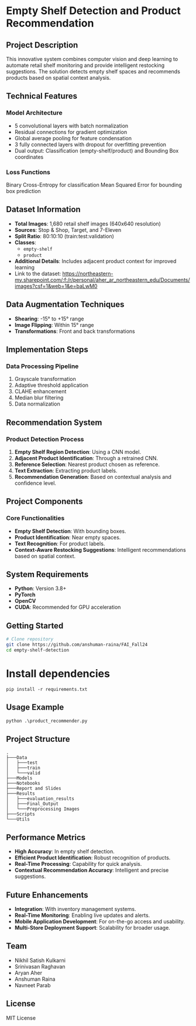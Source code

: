 # Empty Shelf Detection and Product Recommendation

## Project Description
This innovative system combines computer vision and deep learning to automate retail shelf monitoring and provide intelligent restocking suggestions. The solution detects empty shelf spaces and recommends products based on spatial context analysis.

## Technical Features

### Model Architecture
- 5 convolutional layers with batch normalization
- Residual connections for gradient optimization
- Global average pooling for feature condensation
- 3 fully connected layers with dropout for overfitting prevention
- Dual output: Classification (empty-shelf/product) and Bounding Box coordinates

### Loss Functions
Binary Cross-Entropy for classification
Mean Squared Error for bounding box prediction


## Dataset Information

- **Total Images**: 1,680 retail shelf images (640x640 resolution)
- **Sources**: Stop & Shop, Target, and 7-Eleven
- **Split Ratio**: 80:10:10 (train:test:validation)
- **Classes**: 
  - `empty-shelf`
  - `product`
- **Additional Details**: Includes adjacent product context for improved learning
-  Link to the dataset: https://northeastern-my.sharepoint.com/:f:/r/personal/aher_ar_northeastern_edu/Documents/images?csf=1&web=1&e=baLwM0

## Data Augmentation Techniques

- **Shearing**: -15° to +15° range
- **Image Flipping**: Within 15° range
- **Transformations**: Front and back transformations
  
## Implementation Steps

### Data Processing Pipeline
1. Grayscale transformation
2. Adaptive threshold application
3. CLAHE enhancement
4. Median blur filtering
5. Data normalization


## Recommendation System

### Product Detection Process
1. **Empty Shelf Region Detection**: Using a CNN model.
2. **Adjacent Product Identification**: Through a retrained CNN.
3. **Reference Selection**: Nearest product chosen as reference.
4. **Text Extraction**: Extracting product labels.
5. **Recommendation Generation**: Based on contextual analysis and confidence level.

## Project Components

### Core Functionalities
- **Empty Shelf Detection**: With bounding boxes.
- **Product Identification**: Near empty spaces.
- **Text Recognition**: For product labels.
- **Context-Aware Restocking Suggestions**: Intelligent recommendations based on spatial context.

## System Requirements

- **Python**: Version 3.8+
- **PyTorch**
- **OpenCV**
- **CUDA**: Recommended for GPU acceleration

## Getting Started

```bash
# Clone repository
git clone https://github.com/anshuman-raina/FAI_Fall24
cd empty-shelf-detection
```

# Install dependencies
```
pip install -r requirements.txt
```

## Usage Example

```python
python .\product_recommender.py
```

## Project Structure

```text
.
├───Data
│   ├───test
│   ├───train
│   └───valid
├───Models
├───Notebooks
├───Report and Slides
├───Results
│   ├───evaluation_results
│   ├───Final_Output
│   └───Preprocessing Images
├───Scripts
└───Utils
```

## Performance Metrics

- **High Accuracy**: In empty shelf detection.
- **Efficient Product Identification**: Robust recognition of products.
- **Real-Time Processing**: Capability for quick analysis.
- **Contextual Recommendation Accuracy**: Intelligent and precise suggestions.

## Future Enhancements

- **Integration**: With inventory management systems.
- **Real-Time Monitoring**: Enabling live updates and alerts.
- **Mobile Application Development**: For on-the-go access and usability.
- **Multi-Store Deployment Support**: Scalability for broader usage.


## Team
- Nikhil Satish Kulkarni
- Srinivasan Raghavan
- Aryan Aher
- Anshuman Raina
- Navneet Parab

## License
MIT License
